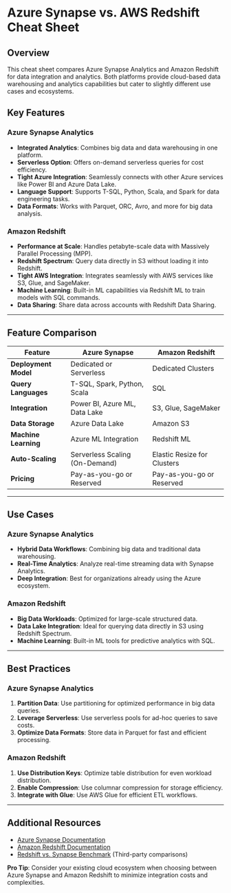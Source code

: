 # Azure Synapse vs. AWS Redshift Cheat Sheet

## Overview
This cheat sheet compares Azure Synapse Analytics and Amazon Redshift for data integration and analytics. Both platforms provide cloud-based data warehousing and analytics capabilities but cater to slightly different use cases and ecosystems.

## Key Features

### Azure Synapse Analytics
- **Integrated Analytics**: Combines big data and data warehousing in one platform.
- **Serverless Option**: Offers on-demand serverless queries for cost efficiency.
- **Tight Azure Integration**: Seamlessly connects with other Azure services like Power BI and Azure Data Lake.
- **Language Support**: Supports T-SQL, Python, Scala, and Spark for data engineering tasks.
- **Data Formats**: Works with Parquet, ORC, Avro, and more for big data analysis.

### Amazon Redshift
- **Performance at Scale**: Handles petabyte-scale data with Massively Parallel Processing (MPP).
- **Redshift Spectrum**: Query data directly in S3 without loading it into Redshift.
- **Tight AWS Integration**: Integrates seamlessly with AWS services like S3, Glue, and SageMaker.
- **Machine Learning**: Built-in ML capabilities via Redshift ML to train models with SQL commands.
- **Data Sharing**: Share data across accounts with Redshift Data Sharing.

---

## Feature Comparison

| Feature                       | Azure Synapse                  | Amazon Redshift              |
|-------------------------------|---------------------------------|------------------------------|
| **Deployment Model**          | Dedicated or Serverless        | Dedicated Clusters           |
| **Query Languages**           | T-SQL, Spark, Python, Scala    | SQL                          |
| **Integration**               | Power BI, Azure ML, Data Lake  | S3, Glue, SageMaker          |
| **Data Storage**              | Azure Data Lake                | Amazon S3                    |
| **Machine Learning**          | Azure ML Integration           | Redshift ML                  |
| **Auto-Scaling**              | Serverless Scaling (On-Demand) | Elastic Resize for Clusters  |
| **Pricing**                   | Pay-as-you-go or Reserved      | Pay-as-you-go or Reserved    |

---

## Use Cases

### Azure Synapse Analytics
- **Hybrid Data Workflows**: Combining big data and traditional data warehousing.
- **Real-Time Analytics**: Analyze real-time streaming data with Synapse Analytics.
- **Deep Integration**: Best for organizations already using the Azure ecosystem.

### Amazon Redshift
- **Big Data Workloads**: Optimized for large-scale structured data.
- **Data Lake Integration**: Ideal for querying data directly in S3 using Redshift Spectrum.
- **Machine Learning**: Built-in ML tools for predictive analytics with SQL.

---

## Best Practices

### Azure Synapse Analytics
1. **Partition Data**: Use partitioning for optimized performance in big data queries.
2. **Leverage Serverless**: Use serverless pools for ad-hoc queries to save costs.
3. **Optimize Data Formats**: Store data in Parquet for fast and efficient processing.

### Amazon Redshift
1. **Use Distribution Keys**: Optimize table distribution for even workload distribution.
2. **Enable Compression**: Use columnar compression for storage efficiency.
3. **Integrate with Glue**: Use AWS Glue for efficient ETL workflows.

---

## Additional Resources
- [Azure Synapse Documentation](https://learn.microsoft.com/en-us/azure/synapse-analytics/)
- [Amazon Redshift Documentation](https://docs.aws.amazon.com/redshift/)
- [Redshift vs. Synapse Benchmark](https://aws.amazon.com/redshift/) (Third-party comparisons)

**Pro Tip**: Consider your existing cloud ecosystem when choosing between Azure Synapse and Amazon Redshift to minimize integration costs and complexities.
